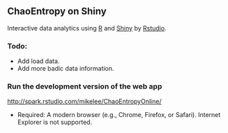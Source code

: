 ## ChaoEntropy on Shiny

Interactive data analytics using [R](http://www.r-project.org/) and [Shiny](http://www.rstudio.com/shiny/) by [Rstudio](http://www.rstudio.com/). 

### Todo:
- Add load data.
- Add more badic data information.

### Run the development version of the web app
  http://spark.rstudio.com/mikelee/ChaoEntropyOnline/
- Required: A modern browser (e.g., Chrome, Firefox, or Safari). Internet Explorer is not supported.
  

